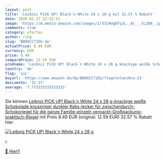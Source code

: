 ```yaml
---
layout: post
title: 'Leibniz PiCK UP! Black´n White 24 x 28 g mit 32.57 % Rabatt'
date: 2020-02-27 22:52:51
image: 'https://m.media-amazon.com/images/I/51CHUgKFy2L._AC_._SL200_.jpg'
comments: true
category: ofertas
author: ring
slug: 'B00XCC71EG-de'
actualPrice: 8.49 EUR
currency: EUR
price: 8.49
comparePrice: 12.59 EUR
prodname: 'Leibniz PiCK UP! Black´n White 24 x 28 g-knackige weiße Schokolade  knuspriger dunkler Keks-lecker für zwischendurch-Schokoriegel für die ganze Familie-einzeln verpackt-Großpackung-praktisch-Riegel'
country: 'de'
flag: '🇩🇪'
buyurl: 'https://www.amazon.de/dp/B00XCC71EG/?tag=tolees0ca-21'
descuento: '32.57'
average: '7.773333333333333'
---
```


Sie können [Leibniz PiCK UP! Black´n White 24 x 28 g-knackige weiße Schokolade  knuspriger dunkler Keks-lecker für zwischendurch-Schokoriegel für die ganze Familie-einzeln verpackt-Großpackung-praktisch-Riegel](https://www.amazon.de/dp/B00XCC71EG/?tag=tolees0ca-21) mit Preis 8.49 EUR (original: 12.59 EUR) 32.57 % Rabatt hier:

[![Leibniz PiCK UP! Black´n White 24 x 28 g](https://m.media-amazon.com/images/I/51CHUgKFy2L._AC_._SL200_.jpg)](https://www.amazon.de/dp/B00XCC71EG/?tag=tolees0ca-21)

ℹ️:


[🛒 Hier!!](https://www.amazon.de/dp/B00XCC71EG/?tag=tolees0ca-21)
